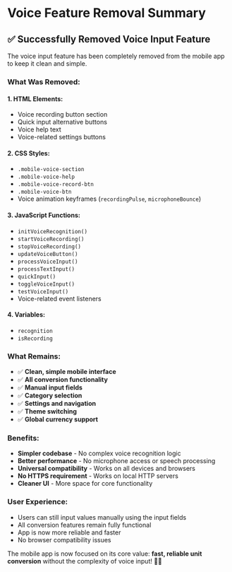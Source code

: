 # Voice Feature Removal Summary

## ✅ **Successfully Removed Voice Input Feature**

The voice input feature has been completely removed from the mobile app to keep it clean and simple.

### **What Was Removed:**

#### **1. HTML Elements:**
- Voice recording button section
- Quick input alternative buttons
- Voice help text
- Voice-related settings buttons

#### **2. CSS Styles:**
- `.mobile-voice-section`
- `.mobile-voice-help`
- `.mobile-voice-record-btn`
- `.mobile-voice-btn`
- Voice animation keyframes (`recordingPulse`, `microphoneBounce`)

#### **3. JavaScript Functions:**
- `initVoiceRecognition()`
- `startVoiceRecording()`
- `stopVoiceRecording()`
- `updateVoiceButton()`
- `processVoiceInput()`
- `processTextInput()`
- `quickInput()`
- `toggleVoiceInput()`
- `testVoiceInput()`
- Voice-related event listeners

#### **4. Variables:**
- `recognition`
- `isRecording`

### **What Remains:**
- ✅ **Clean, simple mobile interface**
- ✅ **All conversion functionality**
- ✅ **Manual input fields**
- ✅ **Category selection**
- ✅ **Settings and navigation**
- ✅ **Theme switching**
- ✅ **Global currency support**

### **Benefits:**
- **Simpler codebase** - No complex voice recognition logic
- **Better performance** - No microphone access or speech processing
- **Universal compatibility** - Works on all devices and browsers
- **No HTTPS requirement** - Works on local HTTP servers
- **Cleaner UI** - More space for core functionality

### **User Experience:**
- Users can still input values manually using the input fields
- All conversion features remain fully functional
- App is now more reliable and faster
- No browser compatibility issues

The mobile app is now focused on its core value: **fast, reliable unit conversion** without the complexity of voice input! 🎯✨
